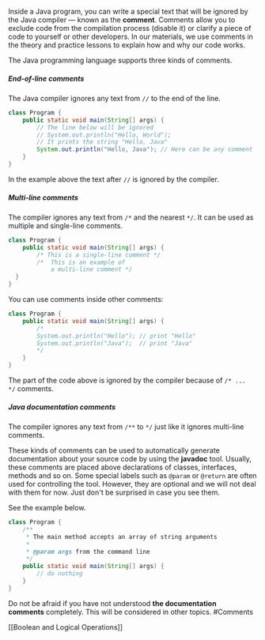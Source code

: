 Inside a Java program, you can write a special text that will be ignored by the Java compiler — known as the **comment**. Comments allow you to exclude code from the compilation process (disable it) or clarify a piece of code to yourself or other developers. In our materials, we use comments in the theory and practice lessons to explain how and why our code works.

The Java programming language supports three kinds of comments.

##### End-of-line comments

The Java compiler ignores any text from `//` to the end of the line.

```java
class Program {
    public static void main(String[] args) {
        // The line below will be ignored
        // System.out.println("Hello, World");
        // It prints the string "Hello, Java"
        System.out.println("Hello, Java"); // Here can be any comment
    }
}
```

In the example above the text after `//` is ignored by the compiler.

##### Multi-line comments

The compiler ignores any text from `/*` and the nearest `*/`. It can be used as multiple and single-line comments.

```java
class Program {
    public static void main(String[] args) {
        /* This is a single-line comment */
        /*  This is an example of
            a multi-line comment */
  }
}
```

You can use comments inside other comments:

```java
class Program {
    public static void main(String[] args) {
        /*
        System.out.println("Hello"); // print "Hello"
        System.out.println("Java");  // print "Java"
        */
    }
}
```

The part of the code above is ignored by the compiler because of `/* ... */` comments.

##### Java documentation comments

The compiler ignores any text from `/**` to `*/` just like it ignores multi-line comments.

These kinds of comments can be used to automatically generate documentation about your source code by using the **javadoc** tool. Usually, these comments are placed above declarations of classes, interfaces, methods and so on. Some special labels such as `@param` or `@return` are often used for controlling the tool. However, they are optional and we will not deal with them for now. Just don't be surprised in case you see them.

See the example below.

```java
class Program {
    /**
     * The main method accepts an array of string arguments
     *
     * @param args from the command line
     */
    public static void main(String[] args) {
        // do nothing
    }
}
```

Do not be afraid if you have not understood **the documentation comments** completely. This will be considered in other topics.
#Comments


[[Boolean and Logical Operations]]
